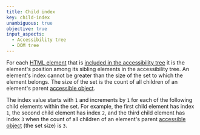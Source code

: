```yaml
---
title: Child index
key: child-index
unambiguous: true
objective: true
input_aspects:
  - Accessibility tree
  - DOM tree
---
```


For each [HTML element][] that is [included in the accessibility tree][] it is the element's position among its sibling elements in the accessibility tree. An element's index cannot be greater than the size of the set to which the element belongs. The size of the set is the count of all children of an element's parent [accessible object][].

The index value starts with `1` and increments by `1` for each of the following child elements within the set. For example, the first child element has index `1`, the second child element has index `2`, and the third child element has index `3` when the count of all children of an element's parent [accessible object][] (the set size) is `3`.

[accessible object]: https://www.w3.org/TR/core-aam-1.1/#dfn-accessible-object
[html element]: https://html.spec.whatwg.org/#htmlelement
[included in the accessibility tree]: #included-in-the-accessibility-tree
